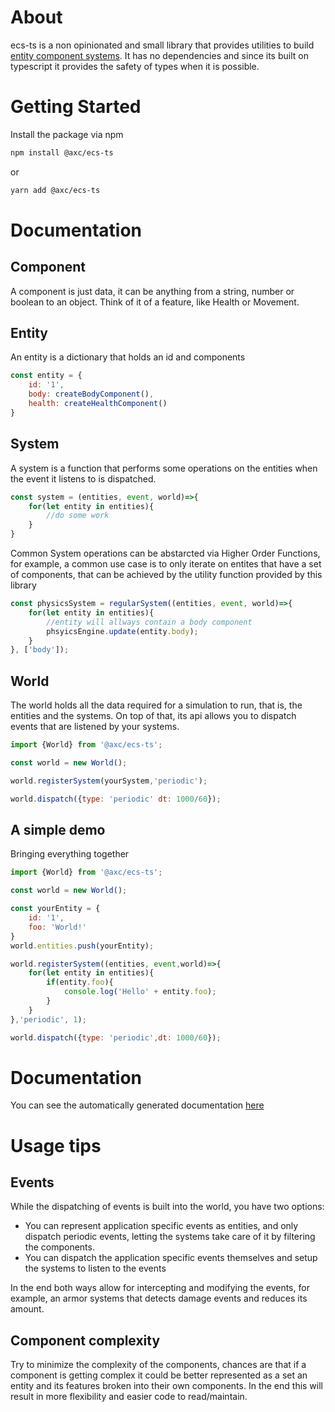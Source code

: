 # About

ecs-ts is a non opinionated and small library that provides utilities to build [entity component systems](https://en.wikipedia.org/wiki/Entity_component_system). It has no dependencies and since its built on typescript it provides the safety of types when it is possible. 


# Getting Started

Install the package via npm
```sh
npm install @axc/ecs-ts
```
or

```sh
yarn add @axc/ecs-ts
```

# Documentation

## Component

A component is just data, it can be anything from a string, number or boolean to an object. Think of it of a feature, like Health or Movement.

## Entity

An entity is a dictionary that holds an id and components

```js
const entity = {
    id: '1',
    body: createBodyComponent(),
    health: createHealthComponent()
}

```


## System

A system is a function that performs some operations on the entities when the event it listens to is dispatched.
```js
const system = (entities, event, world)=>{
    for(let entity in entities){
        //do some work
    }
}

```

Common System operations can be abstarcted via Higher Order Functions, for example, a common use case is to only iterate on entites that have a set of components, that can be achieved by the utility function provided by this library 
```js
const physicsSystem = regularSystem((entities, event, world)=>{
    for(let entity in entities){
        //entity will allways contain a body component
        phsyicsEngine.update(entity.body);
    }
}, ['body']);
```

## World

The world holds all the data required for a simulation to run, that is, the entities and the systems. On top of that, its api allows you to dispatch events that are listened by your systems.

```js
import {World} from '@axc/ecs-ts';

const world = new World();

world.registerSystem(yourSystem,'periodic');

world.dispatch({type: 'periodic' dt: 1000/60});

```

## A simple demo

Bringing everything together

```js
import {World} from '@axc/ecs-ts';

const world = new World();

const yourEntity = {
    id: '1',
    foo: 'World!'
}
world.entities.push(yourEntity);

world.registerSystem((entities, event,world)=>{
    for(let entity in entities){
        if(entity.foo){
            console.log('Hello' + entity.foo);
        }
    }
},'periodic', 1);

world.dispatch({type: 'periodic',dt: 1000/60});

```


# Documentation
You can see the automatically generated documentation [here](https://alex-mas.github.io/ecs-ts/)



# Usage tips

## Events

While the dispatching of events is built into the world, you have two options:

- You can represent application specific events as entities, and only dispatch periodic events, letting the systems take care of it by filtering the components.
- You can dispatch the application specific events themselves and setup the systems to listen to the events

In the end both ways allow for intercepting and modifying the events, for example, an armor systems that detects damage events and reduces its amount.

## Component complexity

Try to minimize the complexity of the components, chances are that if a component is getting complex it could be better represented as a set an entity and its features broken into their own components. In the end this will result in more flexibility and easier code to read/maintain.
